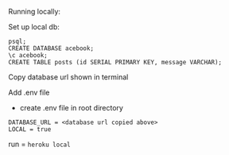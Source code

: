 Running locally:

Set up local db:

```
psql;
CREATE DATABASE acebook;
\c acebook;
CREATE TABLE posts (id SERIAL PRIMARY KEY, message VARCHAR);
```
Copy database url shown in terminal

Add .env file
- create .env file in root directory
```
DATABASE_URL = <database url copied above>
LOCAL = true
```

run =  ```heroku local```